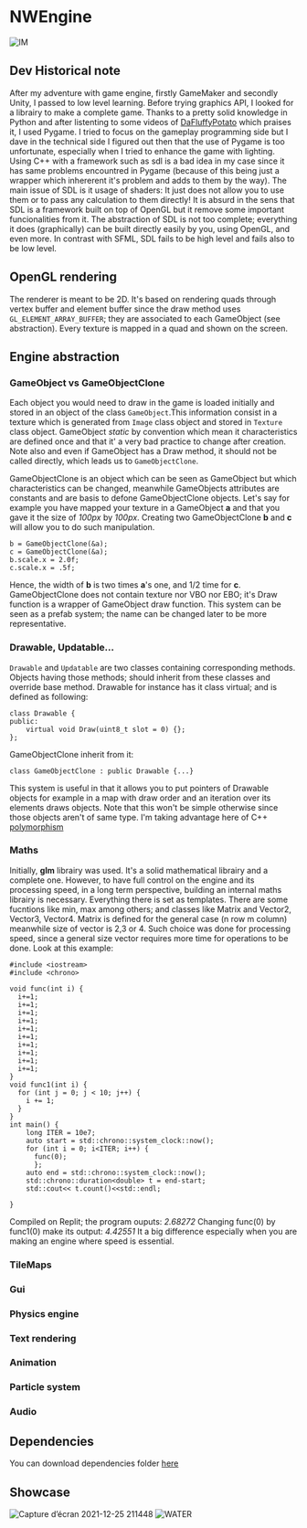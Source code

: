 # NWEngine

![IM](https://raw.githubusercontent.com/Wildric-Auric/OpenGL_TopDownShooter/master/output-onlinepngtools.png)

## Dev Historical note
After my adventure with game engine, firstly GameMaker and secondly Unity, I passed to low level learning.
Before trying graphics API, I looked for a librairy to make a complete game. Thanks to a pretty solid knowledge in Python and after listenting to some videos of [DaFluffyPotato](https://www.youtube.com/c/DaFluffyPotato/videos) which praises it, I used Pygame. I tried to focus on the gameplay programming side but I dave in the technical side I figured out then that the use of Pygame is too unfortunate, especially when I tried to enhance the game with lighting. Using C++ with a framework such as sdl is a bad idea in my case since it has same problems encountred in Pygame (because of this being just a wrapper which inhererent it's problem and adds to them by the way). The main issue of SDL is it usage of shaders: It just does not allow you to use them or to pass any calculation to them directly! It is absurd in the sens that SDL is a framework built on top of OpenGL but it remove some important funcionalities from it.
The abstraction of SDL is not too complete; everything it does (graphically) can be built directly easily by you, using OpenGL, and even more. In contrast with SFML, SDL fails to be high level and fails also to be low level.

## OpenGL rendering 
The renderer is meant to be 2D. It's based on rendering quads through vertex buffer and element buffer since the draw method uses ```GL_ELEMENT_ARRAY_BUFFER```; they are associated to each GameObject (see abstraction). Every texture is mapped in a quad and shown on the screen.
## Engine abstraction
### GameObject vs GameObjectClone
Each object you would need to draw in the game is loaded initially and stored in an object of the class ```GameObject```.This information consist in a texture which is generated from ```Image``` class object and stored in ```Texture``` class object. GameObject *static* by convention which mean it characteristics are defined once and that it' a very bad practice to change after creation. Note also and even if GameObject has a Draw method, it should not be called directly, which leads us to ```GameObjectClone```.

GameObjectClone is an object which can be seen as GameObject but which characteristics can be changed, meanwhile GameObjects attributes are constants and are basis to defone GameObjectClone objects. Let's say for example you have mapped your texture in a GameObject **a** and that you gave it the size of *100px* by *100px*.
Creating two GameObjectClone **b** and **c** will allow you to do such manipulation.
```
b = GameObjectClone(&a);
c = GameObjectClone(&a);
b.scale.x = 2.0f;
c.scale.x = .5f;
```
Hence, the width of **b** is two times **a**'s one, and 1/2 time for **c**.
GameObjectClone does not contain texture nor VBO nor EBO; it's Draw function is a wrapper of GameObject draw function.
This system can be seen as a prefab system; the name can be changed later to be more representative.
### Drawable, Updatable...
```Drawable``` and ```Updatable``` are two classes containing corresponding methods. Objects having those methods; should inherit from these classes and override base method.
Drawable for instance has it class virtual; and is defined as following: 
```
class Drawable {
public:
	virtual void Draw(uint8_t slot = 0) {};
};
```
GameObjectClone inherit from it: 
```
class GameObjectClone : public Drawable {...}
```
This system is useful in that it allows you to put pointers of Drawable objects for example in a map with draw order and an iteration over its elements draws objects. Note that this won't be simple otherwise since those objects aren't of same type. I'm taking advantage here of C++ [polymorphism](http://labmaster.mi.infn.it/Laboratorio2/serale/www.cplusplus.com/doc/tutorial/polymorphism/)
### Maths
Initially, **glm** librairy was used. It's a solid mathematical librairy and a complete one. However, to have full control on the engine and its processing speed, in a long term perspective, building an internal maths librairy is necessary.
Everything there is set as templates. There are some fucntions like min, max among others; and classes like Matrix and Vector2, Vector3, Vector4. 
Matrix is defined for the general case (n row m column) meanwhile size of vector is 2,3 or 4. Such choice was done for processing speed, since a general size vector requires more time for operations to be done. Look at this example:
``` 
#include <iostream>
#include <chrono>

void func(int i) {
  i+=1;
  i+=1;
  i+=1;
  i+=1;
  i+=1;
  i+=1;
  i+=1;
  i+=1;
  i+=1;
  i+=1;
}
void func1(int i) {
  for (int j = 0; j < 10; j++) {
    i += 1;
  }
}
int main() {
    long ITER = 10e7;
    auto start = std::chrono::system_clock::now();
    for (int i = 0; i<ITER; i++) {
      func(0);
      };
    auto end = std::chrono::system_clock::now();
    std::chrono::duration<double> t = end-start;
    std::cout<< t.count()<<std::endl;

}

```
Compiled on Replit; the program ouputs: *2.68272*
Changing func(0) by func1(0) make its output: *4.42551*
It a big difference especially when you are making an engine where speed is essential.
### TileMaps

### Gui 

### Physics engine

### Text rendering

### Animation

### Particle system
### Audio 

###
## Dependencies

You can download dependencies folder [here](https://drive.google.com/drive/folders/12KNRHFGtMr7wbPIBco3QYLIMWeVaVTaj?usp=sharing) 


## Showcase

![Capture d’écran 2021-12-25 211448](https://user-images.githubusercontent.com/70033490/147395215-b24eca90-21f1-4b33-b3f3-a505bee34a0d.png)
![WATER](https://user-images.githubusercontent.com/70033490/147420571-3e49d7a0-9139-4da4-b962-bca525d3542d.png)


